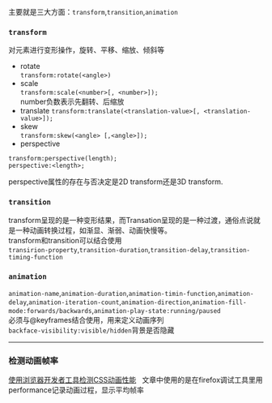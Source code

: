 主要就是三大方面：`transform`,`transition`,`animation`  
### `transform`
对元素进行变形操作，旋转、平移、缩放、倾斜等  
- rotate  
`transform:rotate(<angle>)`
- scale  
`transform:scale(<number>[, <number>]);`  
number负数表示先翻转、后缩放  
- translate
`transform:translate(<translation-value>[, <translation-value>]);`  
- skew  
`transform:skew(<angle> [,<angle>]);`  
- perspective
```
transform:perspective(length);
perspective:<length>;
```
perspective属性的存在与否决定是2D transform还是3D transform.  

### `transition`
transform呈现的是一种变形结果，而Transation呈现的是一种过渡，通俗点说就是一种动画转换过程，如渐显、渐弱、动画快慢等。  
transform和transition可以结合使用  
`transirion-property`,`transition-duration`,`transition-delay`,`transition-timing-function`  

### `animation`  

`animation-name`,`animation-duration`,`animation-timin-function`,`animation-delay`,`animation-iteration-count`,`animation-direction`,`animation-fill-mode:forwards/backwards`,`animation-play-state:running/paused`  
必须与@keyframes结合使用，用来定义动画序列  
`backface-visibility:visible/hidden`背景是否隐藏

---  

### 检测动画帧率  
[使用浏览器开发者工具检测CSS动画性能](https://www.w3cplus.com/animation/check-css-animation-performance-with-the-browsers-dev-tools.html)  
文章中使用的是在firefox调试工具里用performance记录动画过程，显示平均帧率  
